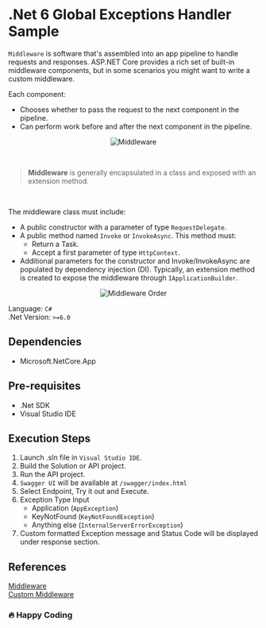 # .Net 6 Global Exceptions Handler Sample

`Middleware` is software that's assembled into an app pipeline to handle requests and responses. ASP.NET Core provides a rich set of built-in middleware components, but in some scenarios you might want to write a custom middleware.

Each component:

- Chooses whether to pass the request to the next component in the pipeline.
- Can perform work before and after the next component in the pipeline.

<div align="center">

![Middleware](https://docs.microsoft.com/en-us/aspnet/core/fundamentals/middleware/index/_static/request-delegate-pipeline.png?view=aspnetcore-6.0)

</div>
<br/>

> **Middleware** is generally encapsulated in a class and exposed with an extension method.

<br/>

The middleware class must include:<br/>

- A public constructor with a parameter of type `RequestDelegate`.
- A public method named `Invoke` or `InvokeAsync`. This method must:
  - Return a Task.
  - Accept a first parameter of type `HttpContext`.
- Additional parameters for the constructor and Invoke/InvokeAsync are populated by dependency injection (DI).
  Typically, an extension method is created to expose the middleware through `IApplicationBuilder`.

<div align="center">

![Middleware Order](https://docs.microsoft.com/en-us/aspnet/core/fundamentals/middleware/index/_static/middleware-pipeline.svg?view=aspnetcore-6.0)

</div>

Language: `C#`<br/>
.Net Version: `>=6.0`<br/>

## **Dependencies**

- Microsoft.NetCore.App<br/>

## **Pre-requisites**

- .Net SDK
- Visual Studio IDE

## **Execution Steps**

1. Launch .sln file in `Visual Studio IDE`.
2. Build the Solution or API project.
3. Run the API project.
4. `Swagger UI` will be available at `/swagger/index.html`
5. Select Endpoint, Try it out and Execute.
6. Exception Type Input
   - Application (`AppException`)
   - KeyNotFound (`KeyNotFoundException`)
   - Anything else (`InternalServerErrorException`)
7. Custom formatted Exception message and Status Code will be displayed under response section.

## References

[Middleware](https://docs.microsoft.com/en-us/aspnet/core/fundamentals/middleware/?view=aspnetcore-6.0)<br/>
[Custom Middleware](https://docs.microsoft.com/en-us/aspnet/core/fundamentals/middleware/write?view=aspnetcore-6.0)

### :fire: Happy Coding
